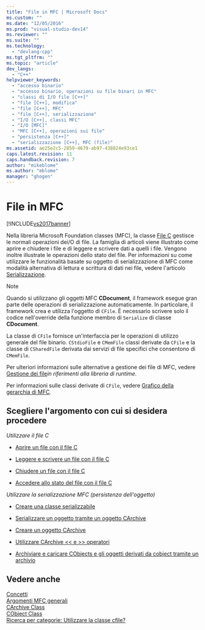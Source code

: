 ```yaml
---
title: "File in MFC | Microsoft Docs"
ms.custom: ""
ms.date: "12/05/2016"
ms.prod: "visual-studio-dev14"
ms.reviewer: ""
ms.suite: ""
ms.technology: 
  - "devlang-cpp"
ms.tgt_pltfrm: ""
ms.topic: "article"
dev_langs: 
  - "C++"
helpviewer_keywords: 
  - "accesso binario"
  - "accesso binario, operazioni su file binari in MFC"
  - "classi di I/O file [C++]"
  - "file [C++], modifica"
  - "file [C++], MFC"
  - "file [C++], serializzazione"
  - "I/O [C++], classi MFC"
  - "I/O [MFC]"
  - "MFC [C++], operazioni sui file"
  - "persistenza [C++]"
  - "serializzazione [C++], MFC (file)"
ms.assetid: ae25e2c5-2859-4679-ab97-438824e93ce1
caps.latest.revision: 11
caps.handback.revision: 7
author: "mikeblome"
ms.author: "mblome"
manager: "ghogen"
---
```

# File in MFC
[!INCLUDE[vs2017banner](../assembler/inline/includes/vs2017banner.md)]

Nella libreria Microsoft Foundation classes \(MFC\), la classe [File C](../mfc/reference/cfile-class.md) gestisce le normali operazioni dei\/O di file.  La famiglia di articoli viene illustrato come aprire e chiudere i file e di leggere e scrivere dati a quelli i file.  Vengono inoltre illustrate le operazioni dello stato del file.  Per informazioni su come utilizzare le funzionalità basate su oggetto di serializzazione di MFC come modalità alternativa di lettura e scrittura di dati nei file, vedere l'articolo [Serializzazione](../mfc/serialization-in-mfc.md).  
  
> [!NOTE]
>  Quando si utilizzano gli oggetti MFC **CDocument**, il framework esegue gran parte delle operazioni di serializzazione automaticamente.  In particolare, il framework crea e utilizza l'oggetto di `CFile`.  È necessario scrivere solo il codice nell'override della funzione membro di `Serialize` di classe **CDocument**.  
  
 La classe di `CFile` fornisce un'interfaccia per le operazioni di utilizzo generale del file binario.  `CStdioFile` e `CMemFile` classi derivate da `CFile` e la classe di `CSharedFile` derivata dai servizi di file specifici che consentono di `CMemFile`.  
  
 Per ulteriori informazioni sulle alternative a gestione dei file di MFC, vedere [Gestione dei file](../c-runtime-library/file-handling.md)*in riferimenti alla libreria di runtime*.  
  
 Per informazioni sulle classi derivate di `CFile`, vedere [Grafico della gerarchia di MFC](../mfc/hierarchy-chart.md).  
  
## Scegliere l'argomento con cui si desidera procedere  
 *Utilizzare il file C*  
  
-   [Aprire un file con il file C](../mfc/opening-files.md)  
  
-   [Leggere e scrivere un file con il file C](../mfc/reading-and-writing-files.md)  
  
-   [Chiudere un file con il file C](../mfc/closing-files.md)  
  
-   [Accedere allo stato del file con il file C](../mfc/accessing-file-status.md)  
  
 *Utilizzare la serializzazione MFC \(persistenza dell'oggetto\)*  
  
-   [Creare una classe serializzabile](../mfc/serialization-making-a-serializable-class.md)  
  
-   [Serializzare un oggetto tramite un oggetto CArchive](../mfc/serialization-serializing-an-object.md)  
  
-   [Creare un oggetto CArchive](../mfc/two-ways-to-create-a-carchive-object.md)  
  
-   [Utilizzare CArchive \<\< e \>\> operatori](../mfc/using-the-carchive-output-and-input-operators.md)  
  
-   [Archiviare e caricare CObjects e gli oggetti derivati da cobject tramite un archivio](../mfc/storing-and-loading-cobjects-via-an-archive.md)  
  
## Vedere anche  
 [Concetti](../mfc/mfc-concepts.md)   
 [Argomenti MFC generali](../mfc/general-mfc-topics.md)   
 [CArchive Class](../mfc/reference/carchive-class.md)   
 [CObject Class](../mfc/reference/cobject-class.md)   
 [Ricerca per categorie: Utilizzare la classe cfile?](http://go.microsoft.com/fwlink/?LinkId=128046)